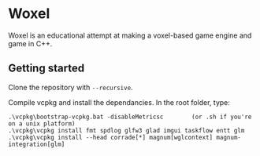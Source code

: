 # Woxel
Woxel is an educational attempt at making a voxel-based game engine and game in C++.

## Getting started

Clone the repository with `--recursive`.

Compile vcpkg and install the dependancies. In the root folder, type:
```
.\vcpkg\bootstrap-vcpkg.bat -disableMetricsc        (or .sh if you're on a unix platform)
.\vcpkg\vcpkg install fmt spdlog glfw3 glad imgui taskflow entt glm
.\vcpkg\vcpkg install --head corrade[*] magnum[wglcontext] magnum-integration[glm]
```
